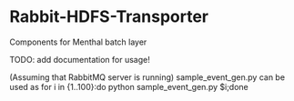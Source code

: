 Rabbit-HDFS-Transporter
=======================

Components for Menthal batch layer

TODO: add documentation for usage!

(Assuming that RabbitMQ server is running)
sample_event_gen.py can be used as
  for i in {1..100}:do python sample_event_gen.py $i;done
